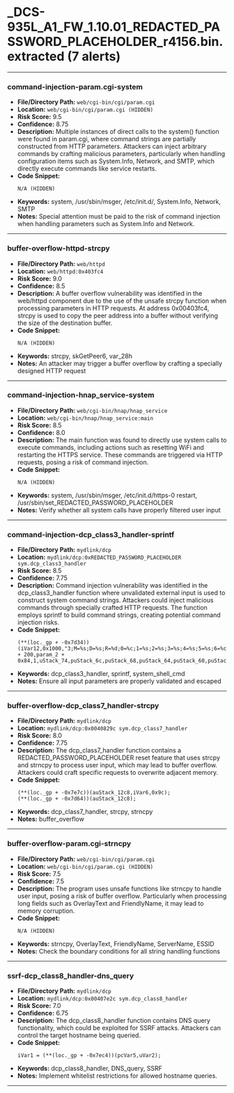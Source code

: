 # _DCS-935L_A1_FW_1.10.01_REDACTED_PASSWORD_PLACEHOLDER_r4156.bin.extracted (7 alerts)

---

### command-injection-param.cgi-system

- **File/Directory Path:** `web/cgi-bin/cgi/param.cgi`
- **Location:** `web/cgi-bin/cgi/param.cgi (HIDDEN)`
- **Risk Score:** 9.5
- **Confidence:** 8.75
- **Description:** Multiple instances of direct calls to the system() function were found in param.cgi, where command strings are partially constructed from HTTP parameters. Attackers can inject arbitrary commands by crafting malicious parameters, particularly when handling configuration items such as System.Info, Network, and SMTP, which directly execute commands like service restarts.
- **Code Snippet:**
  ```
  N/A (HIDDEN)
  ```
- **Keywords:** system, /usr/sbin/msger, /etc/init.d/, System.Info, Network, SMTP
- **Notes:** Special attention must be paid to the risk of command injection when handling parameters such as System.Info and Network.

---
### buffer-overflow-httpd-strcpy

- **File/Directory Path:** `web/httpd`
- **Location:** `web/httpd:0x403fc4`
- **Risk Score:** 9.0
- **Confidence:** 8.5
- **Description:** A buffer overflow vulnerability was identified in the web/httpd component due to the use of the unsafe strcpy function when processing parameters in HTTP requests. At address 0x00403fc4, strcpy is used to copy the peer address into a buffer without verifying the size of the destination buffer.
- **Code Snippet:**
  ```
  N/A (HIDDEN)
  ```
- **Keywords:** strcpy, skGetPeer6, var_28h
- **Notes:** An attacker may trigger a buffer overflow by crafting a specially designed HTTP request

---
### command-injection-hnap_service-system

- **File/Directory Path:** `web/cgi-bin/hnap/hnap_service`
- **Location:** `web/cgi-bin/hnap/hnap_service:main`
- **Risk Score:** 8.5
- **Confidence:** 8.0
- **Description:** The main function was found to directly use system calls to execute commands, including actions such as resetting WiFi and restarting the HTTPS service. These commands are triggered via HTTP requests, posing a risk of command injection.
- **Code Snippet:**
  ```
  N/A (HIDDEN)
  ```
- **Keywords:** system, /usr/sbin/msger, /etc/init.d/https-0 restart, /usr/sbin/set_REDACTED_PASSWORD_PLACEHOLDER
- **Notes:** Verify whether all system calls have properly filtered user input

---
### command-injection-dcp_class3_handler-sprintf

- **File/Directory Path:** `mydlink/dcp`
- **Location:** `mydlink/dcp:0xREDACTED_PASSWORD_PLACEHOLDER sym.dcp_class3_handler`
- **Risk Score:** 8.5
- **Confidence:** 7.75
- **Description:** Command injection vulnerability was identified in the dcp_class3_handler function where unvalidated external input is used to construct system command strings. Attackers could inject malicious commands through specially crafted HTTP requests. The function employs sprintf to build command strings, creating potential command injection risks.
- **Code Snippet:**
  ```
  (**(loc._gp + -0x7d34))(iVar12,0x1000,"3;M=%s;D=%s;R=%d;0=%c;1=%s;2=%s;3=%s;4=%s;5=%s;6=%c;7=%s;8=%s;9=%c;10=%c;11=%s;14=%c;15=%c;18=%s;23=%s;24=%s;25=%s;26=%s;27=%s;50=%s;51=%s",param_2 + 200,param_2 + 0x84,1,uStack_74,puStack_6c,puStack_68,puStack_64,puStack_60,puStack_70,iStack_48,puStack_7c,puStack_8c,iStack_3c,iStack_40,puStack_80,iStack_44,iStack_38,puStack_90,puStack_50,puStack_4c,puStack_5c,puStack_58,puStack_54,auStack_1ad0,auStack_1ac8);
  ```
- **Keywords:** dcp_class3_handler, sprintf, system_shell_cmd
- **Notes:** Ensure all input parameters are properly validated and escaped

---
### buffer-overflow-dcp_class7_handler-strcpy

- **File/Directory Path:** `mydlink/dcp`
- **Location:** `mydlink/dcp:0x0040829c sym.dcp_class7_handler`
- **Risk Score:** 8.0
- **Confidence:** 7.75
- **Description:** The dcp_class7_handler function contains a REDACTED_PASSWORD_PLACEHOLDER reset feature that uses strcpy and strncpy to process user input, which may lead to buffer overflow. Attackers could craft specific requests to overwrite adjacent memory.
- **Code Snippet:**
  ```
  (**(loc._gp + -0x7e7c))(auStack_12c8,iVar6,0x9c);
  (**(loc._gp + -0x7d64))(auStack_12c8);
  ```
- **Keywords:** dcp_class7_handler, strcpy, strncpy
- **Notes:** buffer_overflow

---
### buffer-overflow-param.cgi-strncpy

- **File/Directory Path:** `web/cgi-bin/cgi/param.cgi`
- **Location:** `web/cgi-bin/cgi/param.cgi (HIDDEN)`
- **Risk Score:** 7.5
- **Confidence:** 7.5
- **Description:** The program uses unsafe functions like strncpy to handle user input, posing a risk of buffer overflow. Particularly when processing long fields such as OverlayText and FriendlyName, it may lead to memory corruption.
- **Code Snippet:**
  ```
  N/A (HIDDEN)
  ```
- **Keywords:** strncpy, OverlayText, FriendlyName, ServerName, ESSID
- **Notes:** Check the boundary conditions for all string handling functions

---
### ssrf-dcp_class8_handler-dns_query

- **File/Directory Path:** `mydlink/dcp`
- **Location:** `mydlink/dcp:0x00407e2c sym.dcp_class8_handler`
- **Risk Score:** 7.0
- **Confidence:** 6.75
- **Description:** The dcp_class8_handler function contains DNS query functionality, which could be exploited for SSRF attacks. Attackers can control the target hostname being queried.
- **Code Snippet:**
  ```
  iVar1 = (**(loc._gp + -0x7ec4))(pcVar5,uVar2);
  ```
- **Keywords:** dcp_class8_handler, DNS_query, SSRF
- **Notes:** Implement whitelist restrictions for allowed hostname queries.

---
